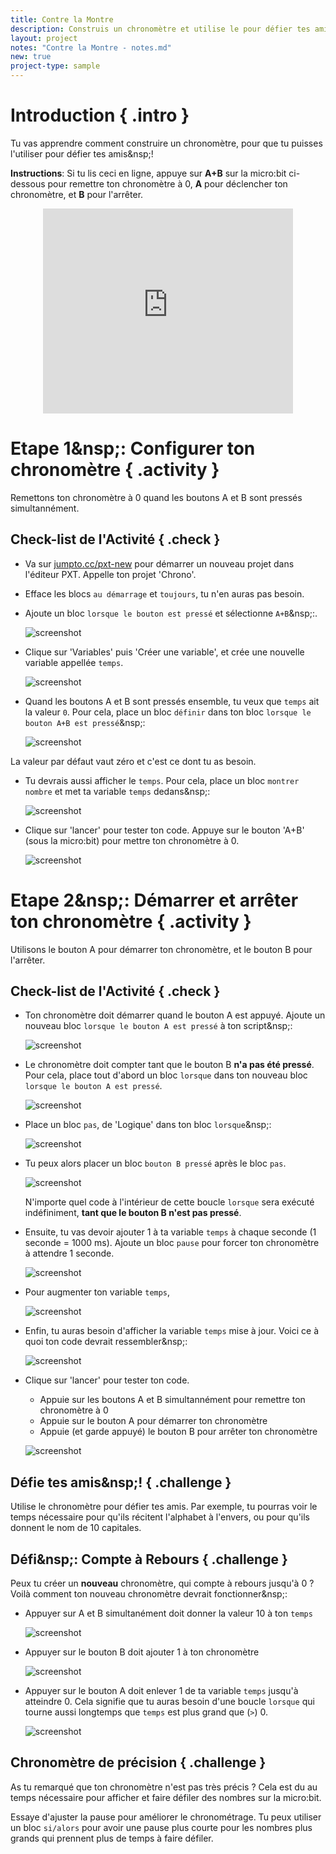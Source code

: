 ```yaml
---
title: Contre la Montre
description: Construis un chronomètre et utilise le pour défier tes amis.
layout: project
notes: "Contre la Montre - notes.md"
new: true
project-type: sample
---
```


# Introduction { .intro }

Tu vas apprendre comment construire un chronomètre, pour que tu puisses l'utiliser pour défier tes amis&nsp;!

__Instructions__: Si tu lis ceci en ligne, appuye sur __A+B__ sur la micro:bit ci-dessous pour remettre ton chronomètre à 0, __A__ pour déclencher ton chronomètre, et __B__ pour l'arrêter.

<div class="trinket" style="width:400px;margin: 0 auto;">
<div style="position:relative;height:0;padding-bottom:81.97%;overflow:hidden;"><iframe style="position:absolute;top:0;left:0;width:100%;height:100%;" src="https://pxt.microbit.org/---run?id=55342-38825-28229-57221" allowfullscreen="allowfullscreen" sandbox="allow-popups allow-scripts allow-same-origin" frameborder="0"></iframe></div>
</div>

# Etape 1&nsp;: Configurer ton chronomètre { .activity }

Remettons ton chronomètre à 0 quand les boutons A et B sont pressés simultannément.

## Check-list de l'Activité { .check }

+ Va sur <a href="http://jumpto.cc/pxt-new" target="_blank">jumpto.cc/pxt-new</a>  pour démarrer un nouveau projet dans l'éditeur PXT. Appelle ton projet 'Chrono'.

+ Efface les blocs `au démarrage` et `toujours`, tu n'en auras pas besoin.

+ Ajoute un bloc `lorsque le bouton est pressé` et sélectionne `A+B`&nsp;:.

	![screenshot](images/clock-a+b.png)

+ Clique sur 'Variables' puis 'Créer une variable', et crée une nouvelle variable appellée `temps`.

	![screenshot](images/clock-var-time.png)

+ Quand les boutons A et B sont pressés ensemble, tu veux que `temps` ait la valeur `0`. Pour cela, place un bloc `définir` dans ton bloc `lorsque le bouton A+B est pressé`&nsp;:

	![screenshot](images/clock-reset-1.png)

La valeur par défaut vaut zéro et c'est ce dont tu as besoin. 

+ Tu devrais aussi afficher le `temps`. Pour cela, place un bloc `montrer nombre` et met ta variable `temps` dedans&nsp;:

	![screenshot](images/clock-reset-show.png)

+ Clique sur 'lancer' pour tester ton code. Appuye sur le bouton 'A+B' (sous la micro:bit) pour mettre ton chronomètre à 0.

	![screenshot](images/clock-test-reset.png)

# Etape 2&nsp;: Démarrer et arrêter ton chronomètre { .activity }

Utilisons le bouton A pour démarrer ton chronomètre, et le bouton B pour l'arrêter.

## Check-list de l'Activité { .check }

+ Ton chronomètre doit démarrer quand le bouton A est appuyé. Ajoute un nouveau bloc `lorsque le bouton A est pressé` à ton script&nsp;:

	![screenshot](images/clock-a-pressed.png)

+ Le chronomètre doit compter tant que le bouton B __n'a pas été pressé__. Pour cela, place tout d'abord un bloc `lorsque` dans ton nouveau bloc `lorsque le bouton A est pressé`.

	![screenshot](images/clock-while.png)

+ Place un bloc `pas`, de 'Logique' dans ton bloc `lorsque`&nsp;:

	![screenshot](images/clock-not.png)

+ Tu peux alors placer un bloc `bouton B pressé` après le bloc `pas`.

	![screenshot](images/clock-b-pressed.png)

	N'importe quel code à l'intérieur de cette boucle `lorsque` sera exécuté indéfiniment, __tant que le bouton B n'est pas pressé__.

+ Ensuite, tu vas devoir ajouter 1 à ta variable `temps` à chaque seconde (1 seconde = 1000 ms). Ajoute un bloc `pause` pour forcer ton chronomètre à attendre 1 seconde.

	![screenshot](images/clock-pause.png)

+ Pour augmenter ton variable `temps`,

	![screenshot](images/clock-change-time.png)

+ Enfin, tu auras besoin d'afficher la variable `temps` mise à jour. Voici ce à quoi ton code devrait ressembler&nsp;:

	![screenshot](images/clock-update.png)

+ Clique sur 'lancer' pour tester ton code.

	+ Appuie sur les boutons A et B simultannément pour remettre ton chronomètre à 0
	+ Appuie sur le bouton A pour démarrer ton chronomètre
	+ Appuie (et garde appuyé) le bouton B pour arrêter ton chronomètre

	![screenshot](images/clock-test.png)

## Défie tes amis&nsp;! { .challenge }
Utilise le chronomètre pour défier tes amis. Par exemple, tu pourras voir le temps nécessaire pour qu'ils récitent l'alphabet à l'envers, ou pour qu'ils donnent le nom de 10 capitales.

## Défi&nsp;: Compte à Rebours { .challenge }
Peux tu créer un __nouveau__ chronomètre, qui compte à rebours jusqu'à 0 ? Voilà comment ton nouveau chronomètre devrait fonctionner&nsp;:

+ Appuyer sur A et B simultanément doit donner la valeur 10 à ton `temps`

	![screenshot](images/clock-challenge-1.png)

+ Appuyer sur le bouton B doit ajouter 1 à ton chronomètre

	![screenshot](images/clock-challenge-2.png)

+ Appuyer sur le bouton A doit enlever 1 de ta variable `temps` jusqu'à atteindre 0. Cela signifie que tu auras besoin d'une boucle `lorsque` qui tourne aussi longtemps que `temps` est plus grand que (`>`) 0.

	![screenshot](images/clock-challenge-3.png)
	
## Chronomètre de précision { .challenge }
As tu remarqué que ton chronomètre n'est pas très précis ? Cela est du au temps nécessaire pour afficher et faire défiler des nombres sur la micro:bit.

Essaye d'ajuster la pause pour améliorer le chronométrage. Tu peux utiliser un bloc `si/alors` pour avoir une pause plus courte pour les nombres plus grands qui prennent plus de temps à faire défiler. 

